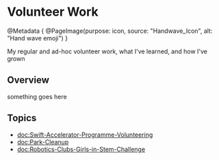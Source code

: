# Volunteer Work

@Metadata {
    @PageImage(purpose: icon, source: "Handwave_Icon", alt: "Hand wave emoji")
}

My regular and ad-hoc volunteer work, what I've learned, and how I've grown

## Overview

something goes here

## Topics
- <doc:Swift-Accelerator-Programme-Volunteering>
- <doc:Park-Cleanup>
- <doc:Robotics-Clubs-Girls-in-Stem-Challenge>
